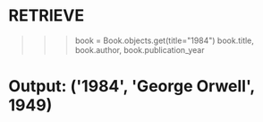 # RETRIEVE
>>> book = Book.objects.get(title="1984")
>>> book.title, book.author, book.publication_year
# Output: ('1984', 'George Orwell', 1949)
